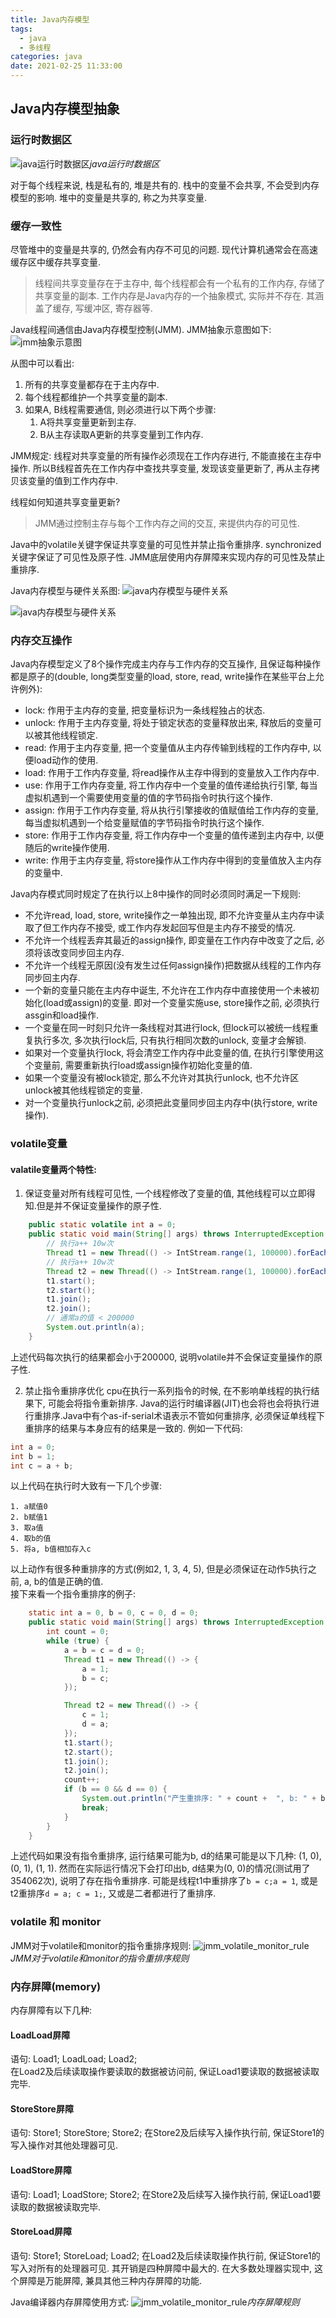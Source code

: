 ```yaml
---
title: Java内存模型
tags:
  - java
  - 多线程
categories: java
date: 2021-02-25 11:33:00
---
```

## Java内存模型抽象
### 运行时数据区
![java运行时数据区](https://cdn.jsdelivr.net/gh/in-a-day/cdn@main/images/java/concurrent/Java运行时数据区.png)_java运行时数据区_

对于每个线程来说, 栈是私有的, 堆是共有的. 栈中的变量不会共享, 不会受到内存模型的影响. 堆中的变量是共享的, 称之为共享变量.

### 缓存一致性
尽管堆中的变量是共享的, 仍然会有内存不可见的问题. 现代计算机通常会在高速缓存区中缓存共享变量.
> 线程间共享变量存在于主存中, 每个线程都会有一个私有的工作内存, 存储了共享变量的副本. 工作内存是Java内存的一个抽象模式, 实际并不存在. 其涵盖了缓存, 写缓冲区, 寄存器等.

Java线程间通信由Java内存模型控制(JMM). JMM抽象示意图如下:
![jmm抽象示意图](https://cdn.jsdelivr.net/gh/in-a-day/cdn@main/images/java/concurrent/JMM抽象示意图.jpg)

从图中可以看出:
1. 所有的共享变量都存在于主内存中.
2. 每个线程都维护一个共享变量的副本.
3. 如果A, B线程需要通信, 则必须进行以下两个步骤:
    1. A将共享变量更新到主存.
    2. B从主存读取A更新的共享变量到工作内存.

JMM规定: 线程对共享变量的所有操作必须现在工作内存进行, 不能直接在主存中操作. 所以B线程首先在工作内存中查找共享变量, 发现该变量更新了, 再从主存拷贝该变量的值到工作内存中.

线程如何知道共享变量更新?
> JMM通过控制主存与每个工作内存之间的交互, 来提供内存的可见性. 

Java中的volatile关键字保证共享变量的可见性并禁止指令重排序. synchronized关键字保证了可见性及原子性. JMM底层使用内存屏障来实现内存的可见性及禁止重排序.

Java内存模型与硬件关系图:
![java内存模型与硬件关系](https://cdn.jsdelivr.net/gh/in-a-day/cdn@main/images/java/concurrent/java内存模型与硬件关系.jpg)


![java内存模型与硬件关系](https://cdn.jsdelivr.net/gh/in-a-day/cdn@main/images/java/concurrent/java内存模型2.png)

### 内存交互操作
Java内存模型定义了8个操作完成主内存与工作内存的交互操作, 且保证每种操作都是原子的(double, long类型变量的load, store, read, write操作在某些平台上允许例外):
- lock: 作用于主内存的变量, 把变量标识为一条线程独占的状态.
- unlock: 作用于主内存变量, 将处于锁定状态的变量释放出来, 释放后的变量可以被其他线程锁定.
- read: 作用于主内存变量, 把一个变量值从主内存传输到线程的工作内存中, 以便load动作的使用.
- load: 作用于工作内存变量, 将read操作从主存中得到的变量放入工作内存中.
- use: 作用于工作内存变量, 将工作内存中一个变量的值传递给执行引擎, 每当虚拟机遇到一个需要使用变量的值的字节码指令时执行这个操作.
- assign: 作用于工作内存变量, 将从执行引擎接收的值赋值给工作内存的变量, 每当虚拟机遇到一个给变量赋值的字节码指令时执行这个操作.
- store: 作用于工作内存变量, 将工作内存中一个变量的值传递到主内存中, 以便随后的write操作使用.
- write: 作用于主内存变量, 将store操作从工作内存中得到的变量值放入主内存的变量中.

Java内存模式同时规定了在执行以上8中操作的同时必须同时满足一下规则:
- 不允许read, load, store, write操作之一单独出现, 即不允许变量从主内存中读取了但工作内存不接受, 或工作内存发起回写但是主内存不接受的情况.
- 不允许一个线程丢弃其最近的assign操作, 即变量在工作内存中改变了之后, 必须将该改变同步回主内存.
- 不允许一个线程无原因(没有发生过任何assign操作)把数据从线程的工作内存同步回主内存.
- 一个新的变量只能在主内存中诞生, 不允许在工作内存中直接使用一个未被初始化(load或assign)的变量. 即对一个变量实施use, store操作之前, 必须执行assgin和load操作.
- 一个变量在同一时刻只允许一条线程对其进行lock, 但lock可以被统一线程重复执行多次, 多次执行lock后, 只有执行相同次数的unlock, 变量才会解锁.
- 如果对一个变量执行lock, 将会清空工作内存中此变量的值, 在执行引擎使用这个变量前, 需要重新执行load或assign操作初始化变量的值.
- 如果一个变量没有被lock锁定, 那么不允许对其执行unlock, 也不允许区unlock被其他线程锁定的变量.
- 对一个变量执行unlock之前, 必须把此变量同步回主内存中(执行store, write操作).

### volatile变量
#### valatile变量两个特性:
1. 保证变量对所有线程可见性, 一个线程修改了变量的值, 其他线程可以立即得知.但是并不保证变量操作的原子性.
```java
    public static volatile int a = 0;
    public static void main(String[] args) throws InterruptedException {
		// 执行a++ 10w次
        Thread t1 = new Thread(() -> IntStream.range(1, 100000).forEach(it -> a++));
		// 执行a++ 10w次
        Thread t2 = new Thread(() -> IntStream.range(1, 100000).forEach(it -> a++));
        t1.start();
        t2.start();
        t1.join();
        t2.join();
		// 通常a的值 < 200000
        System.out.println(a);
    }

```
上述代码每次执行的结果都会小于200000, 说明volatile并不会保证变量操作的原子性.

2. 禁止指令重排序优化
cpu在执行一系列指令的时候, 在不影响单线程的执行结果下, 可能会将指令重新排序. Java的运行时编译器(JIT)也会将也会将执行进行重排序.Java中有个as-if-serial术语表示不管如何重排序, 必须保证单线程下重排序的结果与本身应有的结果是一致的.
例如一下代码:
```java
int a = 0;
int b = 1;
int c = a + b;
```
以上代码在执行时大致有一下几个步骤:
```
1. a赋值0
2. b赋值1
3. 取a值
4. 取b的值
5. 将a, b值相加存入c
```

以上动作有很多种重排序的方式(例如2, 1, 3, 4, 5), 但是必须保证在动作5执行之前, a, b的值是正确的值.  
接下来看一个指令重排序的例子:
```java
    static int a = 0, b = 0, c = 0, d = 0;
    public static void main(String[] args) throws InterruptedException {
        int count = 0;
        while (true) {
            a = b = c = d = 0;
            Thread t1 = new Thread(() -> {
                a = 1;
                b = c;
            });

            Thread t2 = new Thread(() -> {
                c = 1;
                d = a;
            });
            t1.start();
            t2.start();
            t1.join();
            t2.join();
            count++;
            if (b == 0 && d == 0) {
                System.out.println("产生重排序: " + count +  ", b: " + b + ", d: " + d);
                break;
            }
        }
    }
```
上述代码如果没有指令重排序, 运行结果可能为b, d的结果可能是以下几种: (1, 0), (0, 1), (1, 1). 然而在实际运行情况下会打印出b, d结果为(0, 0)的情况(测试用了354062次), 说明了存在指令重排序. 可能是线程t1中重排序了`b = c;a = 1`, 或是t2重排序`d = a; c = 1;`, 又或是二者都进行了重排序.


### volatile 和 monitor
JMM对于volatile和monitor的指令重排序规则:
![jmm_volatile_monitor_rule](https://cdn.jsdelivr.net/gh/in-a-day/cdn@main/images/java/concurrent/jmm_volatile_monitor_rule.png)_JMM对于volatile和monitor的指令重排序规则_


### 内存屏障(memory)
内存屏障有以下几种:
#### LoadLoad屏障
语句: Load1; LoadLoad; Load2;  
在Load2及后续读取操作要读取的数据被访问前, 保证Load1要读取的数据被读取完毕.
#### StoreStore屏障
语句: Store1; StoreStore; Store2;
在Store2及后续写入操作执行前, 保证Store1的写入操作对其他处理器可见.
#### LoadStore屏障
语句: Load1; LoadStore; Store2;
在Store2及后续写入操作执行前, 保证Load1要读取的数据被读取完毕.
#### StoreLoad屏障
语句: Store1; StoreLoad; Load2;
在Load2及后续读取操作执行前, 保证Store1的写入对所有的处理器可见. 其开销是四种屏障中最大的. 在大多数处理器实现中, 这个屏障是万能屏障, 兼具其他三种内存屏障的功能.

Java编译器内存屏障使用方式:
![jmm_volatile_monitor_rule](https://cdn.jsdelivr.net/gh/in-a-day/cdn@main/images/java/concurrent/memory_barrier_rule_new.png)_内存屏障规则_






